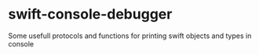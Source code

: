 # swift-console-debugger
Some usefull protocols and functions for printing swift objects and types in console
